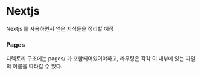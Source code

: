 # Nextjs

Nextjs 를 사용하면서 얻은 지식들을 정리할 예정

### Pages

디렉토리 구조에는 pages/ 가 포함되어있어야하고, 라우팅은 각각 이 내부에 있는 파일의 이름을 따라갈 수 있다.